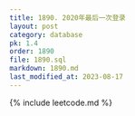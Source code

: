 ```yaml
---
title: 1890. 2020年最后一次登录
layout: post
category: database
pk: 1.4
order: 1890
file: 1890.sql
markdown: 1890.md
last_modified_at: 2023-08-17
---
```


{% include leetcode.md %}
